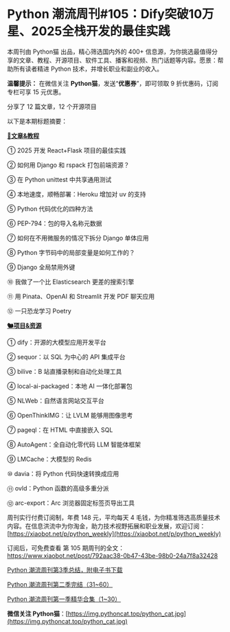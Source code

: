 # Python 潮流周刊#105：Dify突破10万星、2025全栈开发的最佳实践

本周刊由 Python猫 出品，精心筛选国内外的 400+ 信息源，为你挑选最值得分享的文章、教程、开源项目、软件工具、播客和视频、热门话题等内容。愿景：帮助所有读者精进 Python 技术，并增长职业和副业的收入。

**温馨提示：** 在微信关注 **Python猫**，发送“**优惠券**”，即可领取 9 折优惠码，订阅专栏可享 15 元优惠。

分享了 12 篇文章，12 个开源项目

以下是本期标题摘要： 

**[🦄文章&教程](https://weekly.pythoncat.top)**


① 2025 开发 React+Flask 项目的最佳实践

② 如何用 Django 和 rspack 打包前端资源？

③ 在 Python unittest 中共享通用测试

④ 本地速度，顺畅部署：Heroku 增加对 uv 的支持

⑤ Python 代码优化的四种方法

⑥ PEP-794：包的导入名称元数据

⑦ 如何在不用微服务的情况下拆分 Django 单体应用

⑧ Python 字节码中的局部变量是如何工作的？

⑨ Django 全局禁用外键

⑩ 我做了一个比 Elasticsearch 更差的搜索引擎

⑪ 用 Pinata、OpenAI 和 Streamlit 开发 PDF 聊天应用

⑫ 一只恐龙学习 Poetry

**[🐿️项目&资源](https://weekly.pythoncat.top)**


① dify：开源的大模型应用开发平台

② sequor：以 SQL 为中心的 API 集成平台

③ bilive：B 站直播录制和自动化处理工具

④ local-ai-packaged：本地 AI 一体化部署包

⑤ NLWeb：自然语言网站交互平台

⑥ OpenThinkIMG：让 LVLM 能够用图像思考

⑦ pageql：在 HTML 中直接嵌入 SQL

⑧ AutoAgent：全自动化零代码 LLM 智能体框架

⑨ LMCache：大模型的 Redis

⑩ davia：将 Python 代码快速转换成应用

⑪ ovld：Python 函数的高级多重分派

⑫ arc-export：Arc 浏览器固定标签页导出工具



周刊实行付费订阅制，年费 148 元，平均每天 4 毛钱，为你精准筛选高质量技术内容。在信息洪流中为你淘金，助力技术视野拓展和职业发展，欢迎订阅：[https://xiaobot.net/p/python_weekly](https://xiaobot.net/p/python_weekly)

订阅后，可免费查看 第 105 期周刊的全文：https://www.xiaobot.net/post/792aac38-0b47-43be-98b0-24a7f8a32428

[Python 潮流周刊第3季总结，附电子书下载](https://pythoncat.top/posts/2025-04-20-sweekly)

[Python 潮流周刊第二季完结（31~60）](https://pythoncat.top/posts/2025-04-20-iweekly)

[Python 潮流周刊第一季精华合集（1~30）](https://pythoncat.top/posts/2023-12-11-weekly)

**微信关注 Python猫**：[https://img.pythoncat.top/python_cat.jpg](https://img.pythoncat.top/python_cat.jpg)

